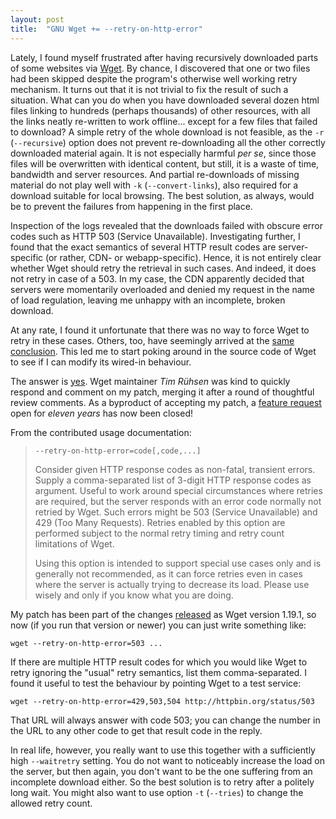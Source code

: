 ```yaml
---
layout: post
title:  "GNU Wget += --retry-on-http-error"
---
```


Lately, I found myself frustrated after having recursively downloaded
parts of some websites via [Wget]. By chance, I discovered that one or
two files had been skipped despite the program's otherwise well
working retry mechanism. It turns out that it is not trivial to fix
the result of such a situation. What can you do when you have
downloaded several dozen html files linking to hundreds (perhaps
thousands) of other resources, with all the links neatly re-written to
work offline...  except for a few files that failed to download? A
simple retry of the whole download is not feasible, as the `-r`
(`--recursive`) option does not prevent re-downloading all the other
correctly downloaded material again. It is not especially harmful *per
se*, since those files will be overwritten with identical content, but
still, it is a waste of time, bandwidth and server resources. And
partial re-downloads of missing material do not play well with `-k`
(`--convert-links`), also required for a download suitable for local
browsing. The best solution, as always, would be to prevent the
failures from happening in the first place.

Inspection of the logs revealed that the downloads failed with obscure
error codes such as HTTP 503 (Service Unavailable). Investigating
further, I found that the exact semantics of several HTTP result codes
are server-specific (or rather, CDN- or webapp-specific). Hence, it is
not entirely clear whether Wget should retry the retrieval in such
cases.  And indeed, it does not retry in case of a 503. In my case,
the CDN apparently decided that servers were momentarily overloaded
and denied my request in the name of load regulation, leaving me
unhappy with an incomplete, broken download.

At any rate, I found it unfortunate that there was no way to force
Wget to retry in these cases. Others, too, have seemingly arrived at
the [same conclusion]. This led me to start poking around in the
source code of Wget to see if I can modify its wired-in behaviour.

The answer is [yes]. Wget maintainer *Tim Rühsen* was kind to quickly
respond and comment on my patch, merging it after a round of
thoughtful review comments. As a byproduct of accepting my patch, a
[feature request] open for *eleven years* has now been closed!

From the contributed usage documentation:

> `--retry-on-http-error=code[,code,...]`
>
> Consider given HTTP response codes as non-fatal, transient errors.
> Supply a comma-separated list of 3-digit HTTP response codes as
> argument. Useful to work around special circumstances where
> retries are required, but the server responds with an error code
> normally not retried by Wget. Such errors might be 503 (Service
> Unavailable) and 429 (Too Many Requests). Retries enabled by this
> option are performed subject to the normal retry timing and retry
> count limitations of Wget.
>
> Using this option is intended to support special use cases only
> and is generally not recommended, as it can force retries even in
> cases where the server is actually trying to decrease its load.
> Please use wisely and only if you know what you are doing.

My patch has been part of the changes [released] as Wget version
1.19.1, so now (if you run that version or newer) you can just write
something like:

    wget --retry-on-http-error=503 ...

If there are multiple HTTP result codes for which you would like Wget
to retry ignoring the "usual" retry semantics, list them
comma-separated.  I found it useful to test the behaviour by pointing
Wget to a test service:

    wget --retry-on-http-error=429,503,504 http://httpbin.org/status/503

That URL will always answer with code 503; you can change the number
in the URL to any other code to get that result code in the reply.

In real life, however, you really want to use this together with a
sufficiently high `--waitretry` setting. You do not want to noticeably
increase the load on the server, but then again, you don't want to be
the one suffering from an incomplete download either. So the best
solution is to retry after a politely long wait. You might also want
to use option `-t` (`--tries`) to change the allowed retry count.


[Wget]:             https://www.gnu.org/software/wget/
[yes]:              https://lists.gnu.org/archive/html/bug-wget/2017-02/msg00063.html
[released]:         https://lists.gnu.org/archive/html/bug-wget/2017-02/msg00065.html
[same conclusion]:  https://savannah.gnu.org/bugs/?20417
[feature request]:  https://bugs.debian.org/cgi-bin/bugreport.cgi?bug=347573
